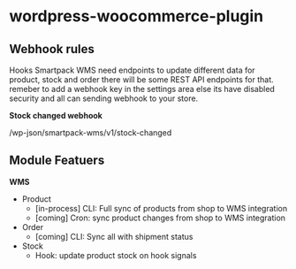 # wordpress-woocommerce-plugin

## Webhook rules
Hooks Smartpack WMS need endpoints to update different data for product, stock and order there will be some REST API endpoints for that. remeber to add a webhook key in the settings area else its have disabled security and all can sending webhook to your store. 

**Stock changed webhook**

/wp-json/smartpack-wms/v1/stock-changed

## Module Featuers
**WMS**

- Product
  - [in-process] CLI: Full sync of products from shop to WMS integration
  - [coming] Cron: sync product changes from shop to WMS integration
- Order
  - [coming] CLI: Sync all with shipment status
- Stock
  - Hook: update product stock on hook signals